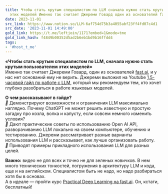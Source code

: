 ```yaml
---
title: Чтобы стать крутым специалистом по LLM сначала нужно стать крутым пользователем
  этих моделей Именно так считает Джереми Говард один из основателей fas
date: 2023-11-01
src_link: https://www.notion.so/LLM-6af754d75b3a4055abf23ff4fd07c4d1
src_date: '2023-11-01 14:49:00'
gold_link: https://t.me/leftjoin/1171?embed=1&mode=tme
gold_link_hash: f4849b00352d5ad2b6eb1bd9b16ffdd4
tags:
- '#host_t_me'
---
```


**«Чтобы стать крутым специалистом по LLM, сначала нужно стать крутым пользователем этих моделей»**  
Именно так считает Джереми Говард, один из основателей [fast.ai](http://fast.ai/), и у нас нет оснований ему не верить. Джереми выложил на Youtube [1,5-часовой гайд по работе с LLM](https://www.youtube.com/watch?v=jkrNMKz9pWU), который мы рекомендуем тем, кто хочет глубоко разобраться в работе языковых моделей.  
  
**О чем рассказывают в гайде?**  
***🔵*** Демонстрируют возможности и ограничения LLM максимально наглядно. Почему ChatGPT не может решить известную и простую загадку про козла, волка и капусту, если совсем немного изменить условия?  
***🔵*** Дают практические советы по использованию Open AI API, разворачиванию LLM локально на своем компьютере, обучению и тестированию. Джереми рассматривает разные варианты использования LLM и рассказывает, как лучше организовать работу.  
***🔵*** Приводят примеры прикладного использования LLM для разных целей.  
  
**Важно:** видео не для всех и точно не для зеленых новичков. В нем много технических тонкостей, погружения в архитектуру LLM и кода, еще и на английском. Специалистом быть не надо, но надо разбираться хотя бы в основах.   
А в идеале — пройти курс [Practical Deep Learning на fast.ai](https://course.fast.ai/). Он, кстати, бесплатный!